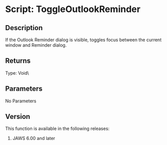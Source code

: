 # Script: ToggleOutlookReminder

## Description

If the Outlook Reminder dialog is visible, toggles focus between the
current window and Reminder dialog.

## Returns

Type: Void\

## Parameters

No Parameters

## Version

This function is available in the following releases:

1.  JAWS 6.00 and later
